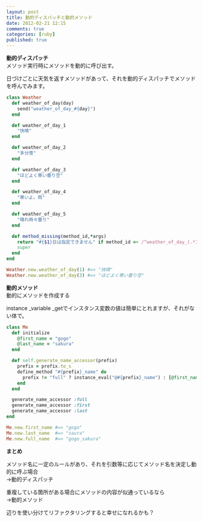 ```yaml
---
layout: post
title: 動的ディスパッチと動的メソッド
date: 2012-02-21 12:15
comments: true
categories: [ruby]
published: true
---
```




<span class="deco" style="font-weight:bold;">動的ディスパッチ</span>  
メソッド実行時にメソッドを動的に呼び出す。  
  
日づけごとに天気を返すメソッドがあって、それを動的ディスパッチでメソッドを呼んでみます。  

``` ruby
class Weather
  def weather_of_day(day)
    send("weather_of_day_#{day}")
  end

  def weather_of_day_1
    "快晴"
  end

  def weather_of_day_2
    "多分雪"
  end

  def weather_of_day_3
    "ほどよく寒い曇り空"
  end

  def weather_of_day_4
    "寒いよ。雨"
  end

  def weather_of_day_5
    "晴れ時々曇り"
  end

  def method_missing(method_id,*args)
    return "#{$1}日は指定できません" if method_id =~ /^weather_of_day_(.*)/
    super
  end
end

Weather.new.weather_of_day(1) #=> "快晴"
Weather.new.weather_of_day(3) #=> "ほどよく寒い曇り空"
```

  
<span class="deco" style="font-weight:bold;">動的メソッド</span>  
動的にメソッドを作成する  
  
instance  _variable  _getでインスタンス変数の値は簡単にとれますが、それがない体で。  

``` ruby
class Me
  def initialize
    @first_name = "gogo"
    @last_name = "sakura"
  end

  def self.generate_name_accessor(prefix)
    prefix = prefix.to_s
    define_method "#{prefix}_name" do
      prefix != "full" ? instance_eval("@#{prefix}_name") : [@first_name,@last_name].join("_")
    end
  end

  generate_name_accessor :full
  generate_name_accessor :first
  generate_name_accessor :last
end

Me.new.first_name #=> "gogo"
Me.new.last_name  #=> "saura"
Me.new.full_name  #=> "gogo_sakura"
```

  
<span class="deco" style="font-weight:bold;">まとめ</span>  
  
メソッド名に一定のルールがあり、それを引数等に応じてメソッド名を決定し動的に呼ぶ場合  
→動的ディスパッチ  
  
重複している箇所がある場合にメソッドの内容が似通っているなら  
→動的メソッド  
  
  
辺りを使い分けてリファクタリングすると幸せになれるかも？


